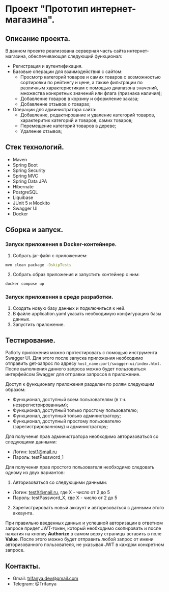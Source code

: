 # Проект "Прототип интернет-магазина".

## Описание проекта.
В данном проекте реализована серверная часть сайта интернет-магазина, обеспечивающая следующий функционал:
- Регистрация и аутентификация.
- Базовые операции для взаимодействия с сайтом:
  - Просмотр категорий товаров и самих товаров с возможностью сортировки по рейтингу и цене, а также фильтрации
 по различным характеристикам с помощью диапазона значений, множества конкретных значений или флага (признака наличия);
  - Добавление товаров в корзину и оформление заказа;
  - Добавление отзывов о товарах;
- Операции для администратора сайта:
  - Добавление, редактирование и удаление категорий товаров, характеритик категорий и товаров, самих товаров;
  - Перемещение категорий товаров в дереве;
  - Удаление отзывов; 

## Стек технологий.
- Maven
- Spring Boot
- Spring Security
- Spring MVC
- Spring Data JPA
- Hibernate
- PostgreSQL
- Liquibase
- JUnit 5 и Mockito
- Swagger UI
- Docker

## Сборка и запуск.
### Запуск приложения в Docker-контейнере.
1. Собрать jar-файл с приложением:
```sh
mvn clean package -DskipTests
```
2. Собрать образ приложения и запустить контейнер с ним:
```sh
docker compose up
```
### Запуск приложения в среде разработки.
1. Создать новую базу данных и подключиться к ней.
2. В файле application.yaml указать необходимую конфигурацию базы данных.
3. Запустить приложение.

## Тестирование.
Работу приложения можно протестировать с помощью инструмента Swagger UI. Для этого после запуска приложения необходимо 
отправить get-запрос по адресу ```host_name:port/swagger-ui/index.html```. После выполнения данного запроса можно будет пользоваться 
интерфейсом Swagger для отправки запросов в приложение.
 
Доступ к функционалу приложения разделен по ролям следующим образом:
 - Функционал, доступный всем пользователям (в т.ч. незарегистрированным);
 - Функционал, доступный только простому пользователю;
 - Функционал, доступный только администратору;
 - Функционал, доступный простому пользователю (зарегистрированному) и администратору;

Для получения прав администратора необходимо авторизоваться со следующими данными:
- Логин: test1@mail.ru
- Пароль: testPassword_1

Для получения прав простого пользователя необходимо следовать одному из двух вариантов:
1. Авторизоваться со следующими данными:
  - Логин: testX@mail.ru, где X - число от 2 до 5
  - Пароль: testPassword_X, где X - число от 2 до 5
2. Зарегистрировать новый аккаунт и авторизоваться с данными этого аккаунта.

При правильно введенных данных и успешной авторизации в ответном запросе придет JWT-токен, который необходимо скопировать и после
нажатия на кнопку **Authorize** в самом верху страницы вставить в поле **Value**. После этого можно будет отправить любой запрос от имени
авторизованного пользователя, не указывая JWT в каждом конкретном запросе.
    
## Контакты.
- Gmail: trifanya.dev@gmail.com
- Telegram: @Trifanya
